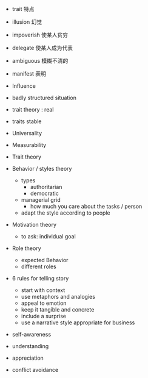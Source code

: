 - trait 特点 
- illusion 幻觉 
- impoverish 使某人贫穷 
- delegate 使某人成为代表 
- ambiguous 模糊不清的 
- manifest 表明 

- Influence 
- badly structured situation 


- trait theory : real 
- traits stable 
- Universality 
- Measurability 

- Trait theory 
- Behavior / styles theory 
	- types 
		- authoritarian 
		- democratic 
	- managerial grid 
		- how much you care about the tasks / person 
	- adapt the style according to people 
- Motivation theory 
	- to ask: individual goal 
- Role theory 
	- expected Behavior 
	- different roles 

- 6 rules for telling story 
	- start with context 
	- use metaphors and analogies 
	- appeal to emotion 
	- keep it tangible and concrete 
	- include a surprise 
	- use a narrative style appropriate for business 

- self-awareness 
- understanding 
- appreciation 
- conflict avoidance 